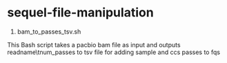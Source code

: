 # sequel-file-manipulation
1) bam_to_passes_tsv.sh 

This Bash script takes a pacbio bam file as input and outputs readname\tnum_passes to tsv file for adding sample and ccs passes to fqs 
